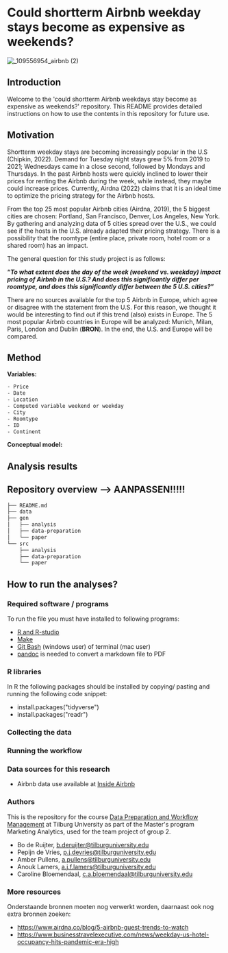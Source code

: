
# Could shortterm Airbnb weekday stays become as expensive as weekends? 

![_109556954_airbnb (2)](https://user-images.githubusercontent.com/111437432/191220772-d6aa7645-2e0f-40c6-8fe0-ed349eafe2a6.png)

## Introduction
Welcome to the 'could shortterm Airbnb weekdays stay become as expensive as weekends?' repository. 
This README provides detailed instructions on how to use the contents in this repository for future use.

## Motivation
Shortterm weekday stays are becoming increasingly popular in the U.S (Chipkin, 2022). Demand for Tuesday night stays grew 5% from 2019 to 2021; Wednesdays came in a close second, followed by Mondays and Thursdays. In the past Airbnb hosts were quickly inclined to lower their prices for renting the Airbnb during the week, while instead, they maybe could increase prices. Currently, Airdna (2022) claims that it is an ideal time to optimize the pricing strategy for the Airbnb hosts. 

From the top 25 most popular Airbnb cities (Airdna, 2019), the 5 biggest cities are chosen: Portland, San Francisco, Denver, Los Angeles, New York. By gathering and analyzing data of 5 cities spread over the U.S., we could see if the hosts in the U.S. already adapted their pricing strategy. There is a possibility that the roomtype (entire place, private room, hotel room or a shared room) has an impact. 

The general question for this study project is as follows: 

**“*To what extent does the day of the week (weekend vs. weekday) impact pricing of Airbnb in the U.S.? And does this significantly differ per roomtype, and does this significantly differ between the 5 U.S. cities?*”**

There are no sources available for the top 5 Airbnb in Europe, which agree or disagree with the statement from the U.S. For this reason, we thought it would be interesting to find out if this trend (also) exists in Europe. The 5 most popular Airbnb countries in Europe will be analyzed: Munich, Milan, Paris, London and Dublin (**BRON**). In the end, the U.S. and Europe will be compared. 

## Method
**Variables:**
```bash
- Price
- Date 
- Location 
- Computed variable weekend or weekday
- City 
- Roomtype 
- ID
- Continent
```
**Conceptual model:**

## Analysis results

## Repository overview --> AANPASSEN!!!!!
```bash
├── README.md
├── data
├── gen
│   ├── analysis
│   ├── data-preparation
│   └── paper
└── src
    ├── analysis
    ├── data-preparation
    └── paper 
```
## How to run the analyses?

### Required software / programs 
To run the file you must have installed to following programs:
- [R and R-studio](https://tilburgsciencehub.com/building-blocks/configure-your-computer/statistics-and-computation/r/)
- [Make](https://tilburgsciencehub.com/building-blocks/configure-your-computer/automation-and-workflows/make/)
- [Git Bash](https://gitforwindows.org/) (windows user) of terminal (mac user)
- [pandoc](https://tilburgsciencehub.com/building-blocks/configure-your-computer/statistics-and-computation/pandoc/) is needed to convert a markdown file to PDF

### R libraries 
In R the following packages should be installed by copying/ pasting and running the following code snippet:
- install.packages("tidyverse")
- install.packages("readr")

### Collecting the data


### Running the workflow

### Data sources for this research 
- Airbnb data use available at [Inside Airbnb](http://insideairbnb.com/get-the-data/)

### Authors
This is the repository for the course [Data Preparation and Workflow Management](https://dprep.hannesdatta.com/) at Tilburg University as part of the Master's program Marketing Analytics, used for the team project of group 2.

- Bo de Ruijter, b.deruijter@tilburguniversity.edu
- Pepijn de Vries, p.j.devries@tilburguniversity.edu
- Amber Pullens, a.pullens@tilburguniversity.edu
- Anouk Lamers, a.j.f.lamers@tilburguniversity.edu
- Caroline Bloemendaal, c.a.bloemendaal@tilburguniversity.edu

### More resources

Onderstaande bronnen moeten nog verwerkt worden, daarnaast ook nog extra bronnen zoeken: 
- https://www.airdna.co/blog/5-airbnb-guest-trends-to-watch
- https://www.businesstravelexecutive.com/news/weekday-us-hotel-occupancy-hits-pandemic-era-high 
